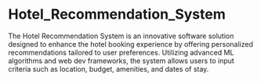 # Hotel_Recommendation_System
The Hotel Recommendation System is an innovative software solution designed to enhance the hotel booking experience by offering personalized recommendations tailored to user preferences. Utilizing advanced ML algorithms and web dev frameworks, the system allows users to input criteria such as location, budget, amenities, and dates of stay.
